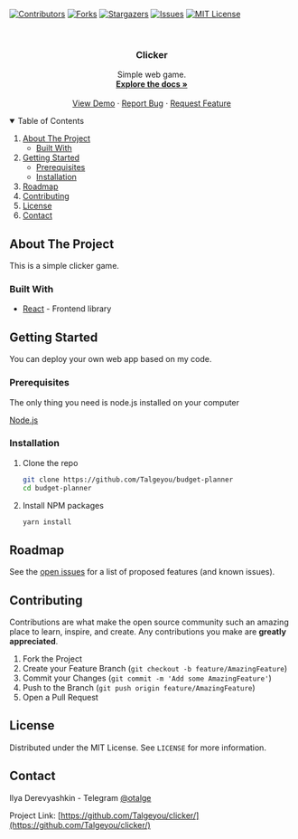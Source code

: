 [![Contributors][contributors-shield]][contributors-url]
[![Forks][forks-shield]][forks-url]
[![Stargazers][stars-shield]][stars-url]
[![Issues][issues-shield]][issues-url]
[![MIT License][license-shield]][license-url]

<!-- PROJECT LOGO -->
<br />
<p align="center">
  <h3 align="center">Clicker</h3>
  <p align="center">
    Simple web game.
    <br />
    <a href="https://github.com/Talgeyou/clicker"><strong>Explore the docs »</strong></a>
    <br />
    <br />
    <a href="https://github.com/Talgeyou/clicker">View Demo</a>
    ·
    <a href="https://github.com/Talgeyou/clicker/issues">Report Bug</a>
    ·
    <a href="https://github.com/Talgeyou/clicker/issues">Request Feature</a>
  </p>
</p>

<!-- TABLE OF CONTENTS -->
<details open="open">
  <summary>Table of Contents</summary>
  <ol>
    <li>
      <a href="#about-the-project">About The Project</a>
      <ul>
        <li><a href="#built-with">Built With</a></li>
      </ul>
    </li>
    <li>
      <a href="#getting-started">Getting Started</a>
      <ul>
        <li><a href="#prerequisites">Prerequisites</a></li>
        <li><a href="#installation">Installation</a></li>
      </ul>
    </li>
    <li><a href="#roadmap">Roadmap</a></li>
    <li><a href="#contributing">Contributing</a></li>
    <li><a href="#license">License</a></li>
    <li><a href="#contact">Contact</a></li>
  </ol>
</details>

<!-- ABOUT THE PROJECT -->

## About The Project

This is a simple clicker game.

### Built With

- [React](https://reactjs.org/) - Frontend library

<!-- GETTING STARTED -->

## Getting Started

You can deploy your own web app based on my code.

### Prerequisites

The only thing you need is node.js installed on your computer

[Node.js](https://nodejs.org/en/)

### Installation

1. Clone the repo
   ```sh
   git clone https://github.com/Talgeyou/budget-planner
   cd budget-planner
   ```
2. Install NPM packages
   ```sh
   yarn install
   ```

<!-- ROADMAP -->

## Roadmap

See the [open issues](https://github.com/Talgeyou/budget-planner/issues) for a list of proposed features (and known issues).

<!-- CONTRIBUTING -->

## Contributing

Contributions are what make the open source community such an amazing place to learn, inspire, and create. Any contributions you make are **greatly appreciated**.

1. Fork the Project
2. Create your Feature Branch (`git checkout -b feature/AmazingFeature`)
3. Commit your Changes (`git commit -m 'Add some AmazingFeature'`)
4. Push to the Branch (`git push origin feature/AmazingFeature`)
5. Open a Pull Request

<!-- LICENSE -->

## License

Distributed under the MIT License. See `LICENSE` for more information.

<!-- CONTACT -->

## Contact

Ilya Derevyashkin - Telegram [@otalge](https://t.me/otalge)

Project Link: [https://github.com/Talgeyou/clicker/](https://github.com/Talgeyou/clicker/)

[contributors-shield]: https://img.shields.io/github/contributors/Talgeyou/clicker.svg?style=for-the-badge
[contributors-url]: https://github.com/Talgeyou/clicker/graphs/contributors
[forks-shield]: https://img.shields.io/github/forks/Talgeyou/clicker.svg?style=for-the-badge
[forks-url]: https://github.com/Talgeyou/clicker/network/members
[stars-shield]: https://img.shields.io/github/stars/Talgeyou/clicker.svg?style=for-the-badge
[stars-url]: https://github.com/Talgeyou/clicker/stargazers
[issues-shield]: https://img.shields.io/github/issues/Talgeyou/clicker.svg?style=for-the-badge
[issues-url]: https://github.com/Talgeyou/clicker/issues
[license-shield]: https://img.shields.io/github/license/Talgeyou/clicker.svg?style=for-the-badge
[license-url]: https://github.com/Talgeyou/clicker/blob/master/LICENSE.txt
